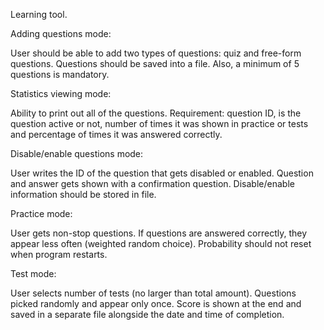Learning tool.

Adding questions mode:

User should be able to add two types of questions: quiz and free-form questions.
Questions should be saved into a file. Also, a minimum of 5 questions is mandatory.

Statistics viewing mode:

Ability to print out all of the questions. Requirement: question ID, is the question active or not,
number of times it was shown in practice or tests and percentage of times it was answered correctly.

Disable/enable questions mode:

User writes the ID of the question that gets disabled or enabled.
Question and answer gets shown with a confirmation question.
Disable/enable information should be stored in file.

Practice mode:

User gets non-stop questions. If questions are answered correctly, they appear less often (weighted random choice).
Probability should not reset when program restarts.

Test mode:

User selects number of tests (no larger than total amount). Questions picked randomly and appear only once.
Score is shown at the end and saved in a separate file alongside the date and time of completion.
